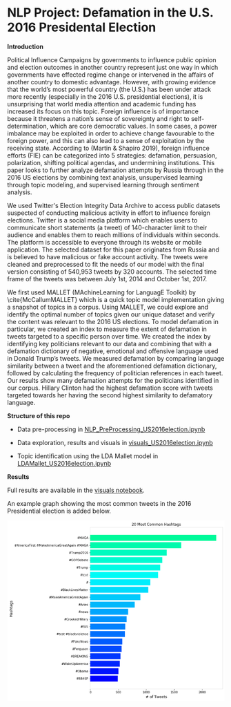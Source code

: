 # NLP Project: Defamation in the U.S. 2016 Presidental Election

**Introduction**

Political Influence Campaigns by governments to influence public opinion and election outcomes in another country represent just one way in which governments have effected regime change or intervened in the affairs of another country to domestic advantage. However, with growing evidence that the world’s most powerful country (the U.S.) has been under attack more recently (especially in the 2016 U.S. presidential elections), it is unsurprising that world media attention and academic funding has increased its focus on this topic. Foreign influence is of importance because it threatens a nation’s sense of sovereignty and right to self-determination, which are core democratic values. In some cases, a power imbalance may be exploited in order to achieve change favourable to the foreign power, and this can also lead to a sense of exploitation by the receiving state. According to (Martin & Shapiro 2019), foreign influence efforts (FIE) can be categorized into 5 strategies: defamation, persuasion, polarization, shifting political agendas, and undermining institutions. This paper looks to further analyze defamation attempts by Russia through in the 2016 US elections by combining text analysis, unsupervised learning through topic modeling, and supervised learning through sentiment analysis. 

We used Twitter's Election Integrity Data Archive to access public datasets suspected of conducting malicious activity in effort to influence foreign elections. Twitter is a social media platform which enables  users  to  communicate  short statements  (a  tweet) of 140-character limit to  their audience and enables them to reach millions of individuals within seconds.  The platform is accessible to everyone through its website or mobile application. The selected dataset for this paper originates from Russia and is believed to have malicious or fake account activity. The tweets were cleaned and preprocessed to fit the needs of our model with the final version consisting of 540,953 tweets by 320 accounts. The selected time frame of the tweets was between July 1st, 2014 and October 1st, 2017.

We first used MALLET (MAchineLearning for LanguagE Toolkit) by \cite{McCallumMALLET} which is a quick topic model implementation giving a snapshot of topics in a corpus. Using MALLET, we could explore and identify the optimal number of topics given our unique dataset and verify the content was relevant to the 2016 US elections. To model defamation in particular, we created an index to measure the extent of defamation in tweets targeted to a specific person over time. We created the index by identifying key politicians relevant to our data and combining that with a defamation dictionary of negative, emotional and offensive language used in Donald Trump’s tweets. We measured defamation by comparing language similarity between a tweet and the aforementioned defamation dictionary, followed by calculating the frequency of politician references in each tweet. Our results show many defamation attempts for the politicians identified in our corpus. Hillary Clinton had the highest defamation score with tweets targeted towards her having the second highest similarity to defamatory language.

**Structure of this repo**

- Data pre-processing in [NLP_PreProcessing_US2016election.ipynb](https://github.com/c-maine/NLP_Defamation_in_US2016election/blob/master/NLPPreprocessing_US2016election.ipynb)

- Data exploration, results and visuals in [visuals_US2016election.ipynb](https://github.com/c-maine/NLP_Defamation_in_US2016election/blob/master/visuals_US2016election.ipynb)

- Topic identification using the LDA Mallet model in [LDAMallet_US2016election.ipynb](https://github.com/c-maine/NLP_Defamation_in_US2016election/blob/master/LDAMallet_US2016election.ipynb)

**Results** 

Full results are available in the [visuals notebook](https://github.com/c-maine/NLP_Defamation_in_US2016election/blob/master/visuals_US2016election.ipynb).

An example graph showing the most common tweets in the 2016 Presidential election is added below.

![alt text](https://github.com/c-maine/NLP_Defamation_in_US2016election/blob/master/hashtags.png)


